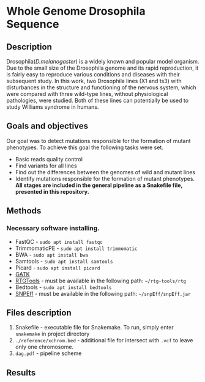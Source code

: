 # Whole Genome Drosophila Sequence
## Description
Drosophila(*D.melanogaster*) is a widely known and popular model organism. Due to the small size of the Drosophila genome and its rapid reproduction, it is fairly easy to reproduce various conditions and diseases with their subsequent study. In this work, two Drosophila lines (X1 and ts3) with disturbances in the structure and functioning of the nervous system, which were compared with three wild-type lines, without physiological pathologies, were studied. Both of these lines can potentially be used to study Williams syndrome in humans.
## Goals and objectives
Our goal was to detect mutations responsible for the formation of mutant phenotypes.
To achieve this goal the following tasks were set.
* Basic reads quality control
* Find variants for all lines
* Find out the differences between the genomes of wild and mutant lines
* Identify mutations responsible for the formation of mutant phenotypes.  
**All stages are included in the general pipeline as a Snakefile file, presented in this repository.**
## Methods
### Necessary software installing.
* FastQC - `sudo apt install fastqc`
* TrimmomaticPE - `sudo apt install trimmomatic`
* BWA - `sudo apt install bwa`
* Samtools - `sudo apt install samtools`
* Picard - `sudo apt install picard`
* [GATK](https://software.broadinstitute.org/gatk/download/index)
* [RTGTools](https://github.com/RealTimeGenomics/rtg-tools) - must be available in the following path: `~/rtg-tools/rtg`
* Bedtools - `sudo apt install bedtools`
* [SNPEff](http://snpeff.sourceforge.net/download.html) - must be available in the following path: `~/snpEff/snpEff.jar`
## Files description
1. Snakefile - executable file for Snakemake. To run, simply enter `snakemake` in project directory
2. `./reference/xchrom.bed` - additional file for intersect with `.vcf` to leave only one chromosome.
3. `dag.pdf` - pipeline scheme
## Results
